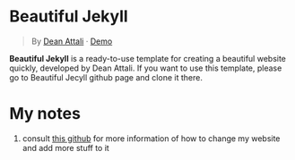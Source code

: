 # Beautiful Jekyll
> By [Dean Attali](https://deanattali.com) &middot; [Demo](https://beautifuljekyll.com/)

**Beautiful Jekyll** is a ready-to-use template for creating a beautiful website quickly, developed by Dean Attali. If you want to use this template, please go to Beautiful Jecyll github page and clone it there.

# My notes
1. consult [this github](https://github.com/daattali/beautiful-jekyll#readme) for more information of how to change my website and add more stuff to it
